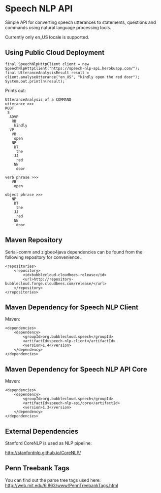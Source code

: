 Speech NLP API
==============

Simple API for converting speech utterances to statements, questions and commands using natural language processing tools.

Currently only en_US locale is supported.

Using Public Cloud Deployment
-----------------------------

```
final SpeechNlpHttpClient client = new SpeechNlpHttpClient("https://speech-nlp-api.herokuapp.com/");
final UtteranceAnalysisResult result = client.analyseUtterance("en_US", "kindly open the red door");
System.out.println(result);
```

Prints out:

```
UtteranceAnalysis of a COMMAND
utterance >>>
ROOT
 S
  ADVP
   RB
    kindly
  VP
   VB
    open
   NP
    DT
     the
    JJ
     red
    NN
     door

verb phrase >>>
   VB
    open

object phrase >>>
   NP
    DT
     the
    JJ
     red
    NN
     door
```

Maven Repository
----------------

Serial-comm and zigbee4java dependencies can be found from the following repository for convenience.

```
<repositories>
    <repository>
        <id>bubblecloud-cloudbees-release</id>
        <url>http://repository-bubblecloud.forge.cloudbees.com/release/</url>
    </repository>
</repositories>
```

Maven Dependency for Speech NLP Client
--------------------------------------

Maven:

```
<dependencies>
    <dependency>
        <groupId>org.bubblecloud.speech</groupId>
        <artifactId>speech-nlp-client</artifactId>
        <version>1.4</version>
    </dependency>
</dependencies>
```

Maven Dependency for Speech NLP API Core
----------------------------------------

Maven:

```
<dependencies>
    <dependency>
        <groupId>org.bubblecloud.speech</groupId>
        <artifactId>speech-nlp-api/core</artifactId>
        <version>1.3</version>
    </dependency>
</dependencies>
```

External Dependencies
---------------------

Stanford CoreNLP is used as NLP pipeline:

http://stanfordnlp.github.io/CoreNLP/

Penn Treebank Tags
------------------

You can find out the parse tree tags used here:
http://web.mit.edu/6.863/www/PennTreebankTags.html
